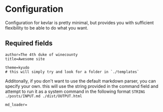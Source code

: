 # Configuration

Configuration for kevlar is pretty minimal, but provides you with sufficient flexibility to be able to do what you want. 

## Required fields 

```
author=The 4th duke of winecounty
title=Awesome site

theme=kyudo
# this will simply try and look for a folder in `./templates`
```

Additonally, if you don't want to use the default markdown parser, you can specify your own. this will use the string provided in the command field and attempt to run it as a system command in the following format `STRING ./posts/INPUT.md ./dist/OUTPUT.html` 

```
md_loader=
```

